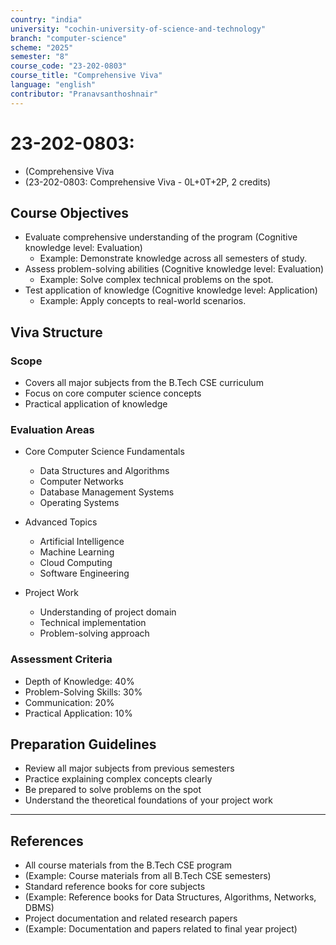 ```yaml
---
country: "india"
university: "cochin-university-of-science-and-technology"
branch: "computer-science"
scheme: "2025"
semester: "8"
course_code: "23-202-0803"
course_title: "Comprehensive Viva"
language: "english"
contributor: "Pranavsanthoshnair"
---
```


# 23-202-0803: 
  - (Comprehensive Viva
  - (23-202-0803: Comprehensive Viva - 0L+0T+2P, 2 credits)
## Course Objectives

* Evaluate comprehensive understanding of the program (Cognitive knowledge level: Evaluation)
    - Example: Demonstrate knowledge across all semesters of study.
* Assess problem-solving abilities (Cognitive knowledge level: Evaluation)
    - Example: Solve complex technical problems on the spot.
* Test application of knowledge (Cognitive knowledge level: Application)
    - Example: Apply concepts to real-world scenarios.

## Viva Structure

### Scope

* Covers all major subjects from the B.Tech CSE curriculum  
* Focus on core computer science concepts  
* Practical application of knowledge

### Evaluation Areas

* Core Computer Science Fundamentals  
  - Data Structures and Algorithms  
  - Computer Networks  
  - Database Management Systems  
  - Operating Systems

* Advanced Topics  
  - Artificial Intelligence  
  - Machine Learning  
  - Cloud Computing  
  - Software Engineering

* Project Work  
  - Understanding of project domain  
  - Technical implementation  
  - Problem-solving approach

### Assessment Criteria

* Depth of Knowledge: 40%  
* Problem-Solving Skills: 30%  
* Communication: 20%  
* Practical Application: 10%

## Preparation Guidelines

* Review all major subjects from previous semesters  
* Practice explaining complex concepts clearly  
* Be prepared to solve problems on the spot  
* Understand the theoretical foundations of your project work

---

## References

* All course materials from the B.Tech CSE program
* (Example: Course materials from all B.Tech CSE semesters)
* Standard reference books for core subjects
* (Example: Reference books for Data Structures, Algorithms, Networks, DBMS)
* Project documentation and related research papers
* (Example: Documentation and papers related to final year project)
